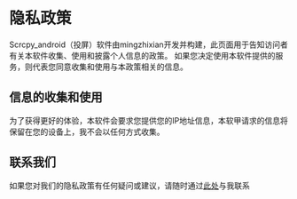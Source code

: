 # 隐私政策

Scrcpy_android（投屏）软件由mingzhixian开发并构建，此页面用于告知访问者有关本软件收集、使用和披露个人信息的政策。
如果您决定使用本软件提供的服务，则代表您同意收集和使用与本政策相关的信息。

## 信息的收集和使用

为了获得更好的体验，本软件会要求您提供您的IP地址信息，本软甲请求的信息将保留在您的设备上，我不会以任何方式收集。

## 联系我们

如果您对我们的隐私政策有任何疑问或建议，请随时通过[此处](https://github.com/mingzhixian/scrcpy)与我联系